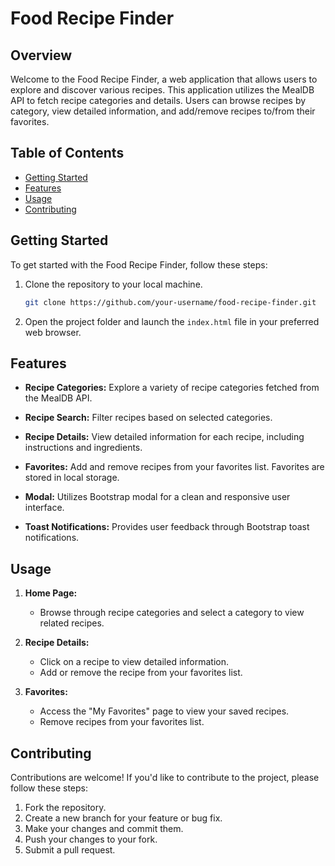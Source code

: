 # Food Recipe Finder

## Overview

Welcome to the Food Recipe Finder, a web application that allows users to explore and discover various recipes. This application utilizes the MealDB API to fetch recipe categories and details. Users can browse recipes by category, view detailed information, and add/remove recipes to/from their favorites.

## Table of Contents

- [Getting Started](#getting-started)
- [Features](#features)
- [Usage](#usage)
- [Contributing](#contributing)

## Getting Started

To get started with the Food Recipe Finder, follow these steps:

1. Clone the repository to your local machine.
   ```bash
   git clone https://github.com/your-username/food-recipe-finder.git
   ```

2. Open the project folder and launch the `index.html` file in your preferred web browser.

## Features

- **Recipe Categories:** Explore a variety of recipe categories fetched from the MealDB API.

- **Recipe Search:** Filter recipes based on selected categories.

- **Recipe Details:** View detailed information for each recipe, including instructions and ingredients.

- **Favorites:** Add and remove recipes from your favorites list. Favorites are stored in local storage.

- **Modal:** Utilizes Bootstrap modal for a clean and responsive user interface.

- **Toast Notifications:** Provides user feedback through Bootstrap toast notifications.

## Usage

1. **Home Page:**
   - Browse through recipe categories and select a category to view related recipes.

2. **Recipe Details:**
   - Click on a recipe to view detailed information.
   - Add or remove the recipe from your favorites list.

3. **Favorites:**
   - Access the "My Favorites" page to view your saved recipes.
   - Remove recipes from your favorites list.

## Contributing

Contributions are welcome! If you'd like to contribute to the project, please follow these steps:

1. Fork the repository.
2. Create a new branch for your feature or bug fix.
3. Make your changes and commit them.
4. Push your changes to your fork.
5. Submit a pull request.
